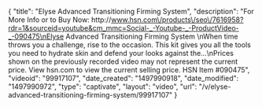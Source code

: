 {
    "title": "Elyse Advanced Transitioning Firming System",
    "description": "For More Info or to Buy Now: http:\/\/www.hsn.com\/products\/seo\/7616958?rdr=1&sourceid=youtube&cm_mmc=Social-_-Youtube-_-ProductVideo-_-090475\nElyse Advanced Transitioning Firming System \nWhen time throws you a challenge, rise to the occasion. This kit gives you all the tools you need to hydrate skin and defend your looks against the...\nPrices shown on the previously recorded video may not represent the current price.  View hsn.com to view the current selling price. HSN Item #090475",
    "videoid": "99917107",
    "date_created": "1497990918",
    "date_modified": "1497990972",
    "type": "captivate",
    "layout": "video",
    "url": "\/v\/elyse-advanced-transitioning-firming-system\/99917107"
}